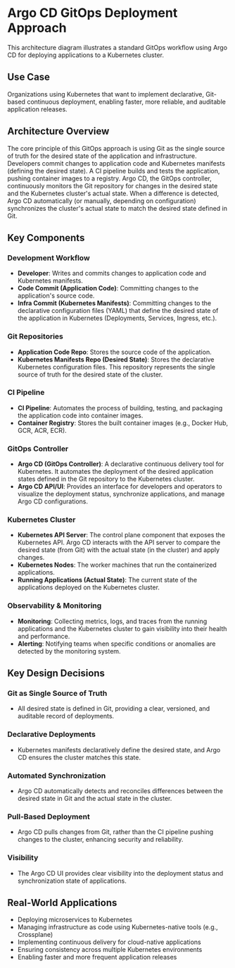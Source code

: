 # Argo CD GitOps Deployment Approach

This architecture diagram illustrates a standard GitOps workflow using Argo CD for deploying applications to a Kubernetes cluster.

## Use Case

Organizations using Kubernetes that want to implement declarative, Git-based continuous deployment, enabling faster, more reliable, and auditable application releases.

## Architecture Overview

The core principle of this GitOps approach is using Git as the single source of truth for the desired state of the application and infrastructure. Developers commit changes to application code and Kubernetes manifests (defining the desired state). A CI pipeline builds and tests the application, pushing container images to a registry. Argo CD, the GitOps controller, continuously monitors the Git repository for changes in the desired state and the Kubernetes cluster's actual state. When a difference is detected, Argo CD automatically (or manually, depending on configuration) synchronizes the cluster's actual state to match the desired state defined in Git.

## Key Components

### Development Workflow
- **Developer**: Writes and commits changes to application code and Kubernetes manifests.
- **Code Commit (Application Code)**: Committing changes to the application's source code.
- **Infra Commit (Kubernetes Manifests)**: Committing changes to the declarative configuration files (YAML) that define the desired state of the application in Kubernetes (Deployments, Services, Ingress, etc.).

### Git Repositories
- **Application Code Repo**: Stores the source code of the application.
- **Kubernetes Manifests Repo (Desired State)**: Stores the declarative Kubernetes configuration files. This repository represents the single source of truth for the desired state of the cluster.

### CI Pipeline
- **CI Pipeline**: Automates the process of building, testing, and packaging the application code into container images.
- **Container Registry**: Stores the built container images (e.g., Docker Hub, GCR, ACR, ECR).

### GitOps Controller
- **Argo CD (GitOps Controller)**: A declarative continuous delivery tool for Kubernetes. It automates the deployment of the desired application states defined in the Git repository to the Kubernetes cluster.
- **Argo CD API/UI**: Provides an interface for developers and operators to visualize the deployment status, synchronize applications, and manage Argo CD configurations.

### Kubernetes Cluster
- **Kubernetes API Server**: The control plane component that exposes the Kubernetes API. Argo CD interacts with the API server to compare the desired state (from Git) with the actual state (in the cluster) and apply changes.
- **Kubernetes Nodes**: The worker machines that run the containerized applications.
- **Running Applications (Actual State)**: The current state of the applications deployed on the Kubernetes cluster.

### Observability & Monitoring
- **Monitoring**: Collecting metrics, logs, and traces from the running applications and the Kubernetes cluster to gain visibility into their health and performance.
- **Alerting**: Notifying teams when specific conditions or anomalies are detected by the monitoring system.

## Key Design Decisions

### Git as Single Source of Truth
- All desired state is defined in Git, providing a clear, versioned, and auditable record of deployments.

### Declarative Deployments
- Kubernetes manifests declaratively define the desired state, and Argo CD ensures the cluster matches this state.

### Automated Synchronization
- Argo CD automatically detects and reconciles differences between the desired state in Git and the actual state in the cluster.

### Pull-Based Deployment
- Argo CD pulls changes from Git, rather than the CI pipeline pushing changes to the cluster, enhancing security and reliability.

### Visibility
- The Argo CD UI provides clear visibility into the deployment status and synchronization state of applications.

## Real-World Applications

- Deploying microservices to Kubernetes
- Managing infrastructure as code using Kubernetes-native tools (e.g., Crossplane)
- Implementing continuous delivery for cloud-native applications
- Ensuring consistency across multiple Kubernetes environments
- Enabling faster and more frequent application releases
